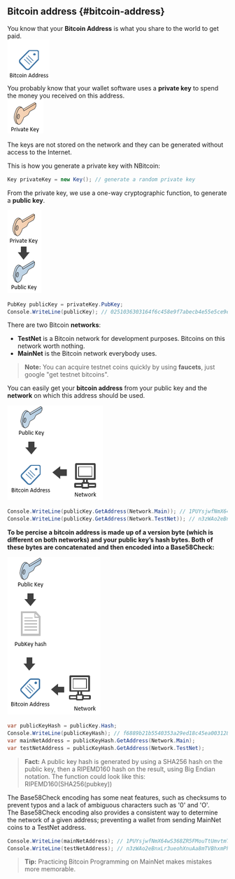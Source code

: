 ## Bitcoin address {#bitcoin-address}

You know that your **Bitcoin Address** is what you share to the world to get paid.  
![](../assets/BitcoinAddress.png)  
You probably know that your wallet software uses a **private key** to spend the money you received on this address.  
![](../assets/PrivateKey.png)  

The keys are not stored on the network and they can be generated without access to the Internet.  

This is how you generate a private key with NBitcoin:  
```cs  
Key privateKey = new Key(); // generate a random private key
```  
From the private key, we use a one-way cryptographic function, to generate a **public key**.  

![](../assets/PrivKeyPubKey.png)  
```cs 
PubKey publicKey = privateKey.PubKey;
Console.WriteLine(publicKey); // 0251036303164f6c458e9f7abecb4e55e5ce9ec2b2f1d06d633c9653a07976560c
```  

There are two Bitcoin **networks**: 
* **TestNet** is a Bitcoin network for development purposes. Bitcoins on this network worth nothing.  
* **MainNet** is the Bitcoin network everybody uses.  

> **Note:** You can acquire testnet coins quickly by using **faucets**, just google "get testnet bitcoins".  

You can easily get your **bitcoin address** from your public key and the **network** on which this address should be used. 

![](../assets/PubKeyToAddr.png)  

```cs 
Console.WriteLine(publicKey.GetAddress(Network.Main)); // 1PUYsjwfNmX64wS368ZR5FMouTtUmvtmTY
Console.WriteLine(publicKey.GetAddress(Network.TestNet)); // n3zWAo2eBnxLr3ueohXnuAa8mTVBhxmPhq
```  

**To be percise a bitcoin address is made up of a version byte (which is different on both networks) and your public key’s hash bytes. Both of these bytes are concatenated and then encoded into a Base58Check:**  

![](../assets/PubKeyHashToBitcoinAddress.png)  

```cs 
var publicKeyHash = publicKey.Hash;
Console.WriteLine(publicKeyHash); // f6889b21b5540353a29ed18c45ea0031280c42cf
var mainNetAddress = publicKeyHash.GetAddress(Network.Main);
var testNetAddress = publicKeyHash.GetAddress(Network.TestNet);
```  

> **Fact:** A public key hash is generated by using a SHA256 hash on the public key, then a RIPEMD160 hash on the result, using Big Endian notation. The function could look like this: RIPEMD160(SHA256(pubkey))  

The Base58Check encoding has some neat features, such as checksums to prevent typos and a lack of ambiguous characters such as '0' and 'O'.  
The Base58Check encoding also provides a consistent way to determine the network of a given address; preventing a wallet from sending MainNet coins to a TestNet address.

```cs 
Console.WriteLine(mainNetAddress); // 1PUYsjwfNmX64wS368ZR5FMouTtUmvtmTY
Console.WriteLine(testNetAddress); // n3zWAo2eBnxLr3ueohXnuAa8mTVBhxmPhq
```  

> **Tip:** Practicing Bitcoin Programming on MainNet makes mistakes more memorable.  
